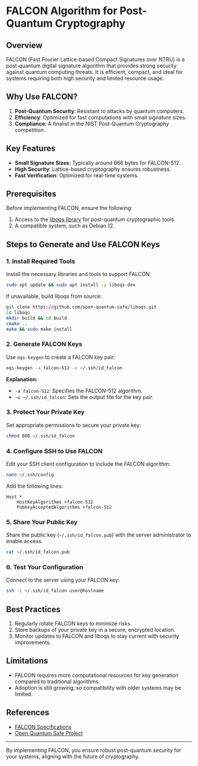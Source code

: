 # FALCON Algorithm for Post-Quantum Cryptography

## Overview
FALCON (Fast Fourier Lattice-based Compact Signatures over NTRU) is a post-quantum digital signature algorithm that provides strong security against quantum computing threats. It is efficient, compact, and ideal for systems requiring both high security and limited resource usage.

## Why Use FALCON?
1. **Post-Quantum Security**: Resistant to attacks by quantum computers.
2. **Efficiency**: Optimized for fast computations with small signature sizes.
3. **Compliance**: A finalist in the NIST Post-Quantum Cryptography competition.

## Key Features
- **Small Signature Sizes**: Typically around 666 bytes for FALCON-512.
- **High Security**: Lattice-based cryptography ensures robustness.
- **Fast Verification**: Optimized for real-time systems.

## Prerequisites
Before implementing FALCON, ensure the following:
1. Access to the [liboqs library](https://github.com/open-quantum-safe/liboqs) for post-quantum cryptographic tools.
2. A compatible system, such as Debian 12.

## Steps to Generate and Use FALCON Keys

### 1. Install Required Tools
Install the necessary libraries and tools to support FALCON:
```bash
sudo apt update && sudo apt install -y liboqs-dev
```
If unavailable, build liboqs from source:
```bash
git clone https://github.com/open-quantum-safe/liboqs.git
cd liboqs
mkdir build && cd build
cmake ..
make && sudo make install
```

### 2. Generate FALCON Keys
Use `oqs-keygen` to create a FALCON key pair:
```bash
oqs-keygen -a falcon-512 -o ~/.ssh/id_falcon
```
**Explanation:**
- `-a falcon-512`: Specifies the FALCON-512 algorithm.
- `-o ~/.ssh/id_falcon`: Sets the output file for the key pair.

### 3. Protect Your Private Key
Set appropriate permissions to secure your private key:
```bash
chmod 600 ~/.ssh/id_falcon
```

### 4. Configure SSH to Use FALCON
Edit your SSH client configuration to include the FALCON algorithm:
```bash
nano ~/.ssh/config
```
Add the following lines:
```plaintext
Host *
    HostKeyAlgorithms +falcon-512
    PubkeyAcceptedAlgorithms +falcon-512
```

### 5. Share Your Public Key
Share the public key (`~/.ssh/id_falcon.pub`) with the server administrator to enable access.
```bash
cat ~/.ssh/id_falcon.pub
```

### 6. Test Your Configuration
Connect to the server using your FALCON key:
```bash
ssh -i ~/.ssh/id_falcon user@hostname
```

## Best Practices
1. Regularly rotate FALCON keys to minimize risks.
2. Store backups of your private key in a secure, encrypted location.
3. Monitor updates to FALCON and liboqs to stay current with security improvements.

## Limitations
- FALCON requires more computational resources for key generation compared to traditional algorithms.
- Adoption is still growing, so compatibility with older systems may be limited.

## References
- [FALCON Specifications](https://falcon-sign.info/)
- [Open Quantum Safe Project](https://openquantumsafe.org/)

---

By implementing FALCON, you ensure robust post-quantum security for your systems, aligning with the future of cryptography.

